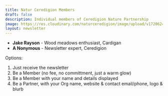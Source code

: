 ```yaml
---
title: Natur Ceredigion Members
draft: false
description: Individual members of Ceredigion Nature Partnership
image: https://res.cloudinary.com/naturceredigion/image/upload/v1720624189/waterfall-squareish.jpg
layout: newsletter
---
```


* **Jake Rayson** - Wood meadows enthusiast, Cardigan
* **A Nonymous** - Newsletter expert, Ceredigion

Options:

1. Just receive the newsletter
2. Be a Member (no fee, no committment, just a warm glow)
3. Be a Member with your name and details displayed
4. Be a Partner, with your Org name, website & contact email/phone, logo & blurb
